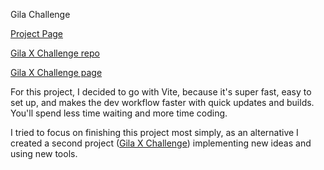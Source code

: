 Gila Challenge

[Project Page](https://gila-challenge-9xikimast-joaolfrs-projects.vercel.app/)

[Gila X Challenge repo](https://github.com/joaolfr/gilaXchallenge)

[Gila X Challenge page](https://gila-xchallenge-nhgr.vercel.app/)

For this project, I decided to go with Vite, because it's super fast, easy to set up, and makes the dev workflow faster with quick updates and builds. You'll spend less time waiting and more time coding.

I tried to focus on finishing this project most simply, as an alternative I created a second project ([Gila X Challenge](https://github.com/joaolfr/gilaXchallenge)) implementing new ideas and using new tools.
